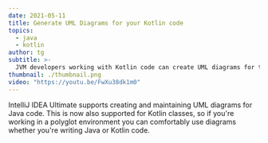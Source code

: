 ```yaml
---
date: 2021-05-11
title: Generate UML Diagrams for your Kotlin code
topics:
  - java
  - kotlin
author: tg
subtitle: >-
  JVM developers working with Kotlin code can create UML diagrams for their Kotlin classes, just like they could with Java classes.
thumbnail: ./thumbnail.png
video: "https://youtu.be/FwXu38dk1m0"
---
```


IntelliJ IDEA Ultimate supports creating and maintaining UML diagrams for Java code. This is now also supported for Kotlin classes, so if you're working in a polyglot environment you can comfortably use diagrams whether you're writing Java or Kotlin code.
